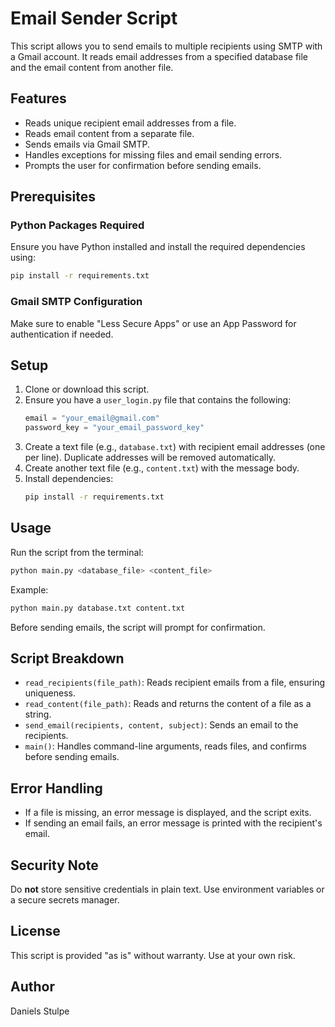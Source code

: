 # Email Sender Script

This script allows you to send emails to multiple recipients using SMTP with a Gmail account. It reads email addresses from a specified database file and the email content from another file.

## Features
- Reads unique recipient email addresses from a file.
- Reads email content from a separate file.
- Sends emails via Gmail SMTP.
- Handles exceptions for missing files and email sending errors.
- Prompts the user for confirmation before sending emails.

## Prerequisites

### Python Packages Required
Ensure you have Python installed and install the required dependencies using:
```sh
pip install -r requirements.txt
```

### Gmail SMTP Configuration
Make sure to enable "Less Secure Apps" or use an App Password for authentication if needed.

## Setup
1. Clone or download this script.
2. Ensure you have a `user_login.py` file that contains the following:
   ```python
   email = "your_email@gmail.com"
   password_key = "your_email_password_key"
   ```
3. Create a text file (e.g., `database.txt`) with recipient email addresses (one per line). Duplicate addresses will be removed automatically.
4. Create another text file (e.g., `content.txt`) with the message body.
5. Install dependencies:
   ```sh
   pip install -r requirements.txt
   ```

## Usage
Run the script from the terminal:
```sh
python main.py <database_file> <content_file>
```
Example:
```sh
python main.py database.txt content.txt
```
Before sending emails, the script will prompt for confirmation.

## Script Breakdown
- `read_recipients(file_path)`: Reads recipient emails from a file, ensuring uniqueness.
- `read_content(file_path)`: Reads and returns the content of a file as a string.
- `send_email(recipients, content, subject)`: Sends an email to the recipients.
- `main()`: Handles command-line arguments, reads files, and confirms before sending emails.

## Error Handling
- If a file is missing, an error message is displayed, and the script exits.
- If sending an email fails, an error message is printed with the recipient's email.

## Security Note
Do **not** store sensitive credentials in plain text. Use environment variables or a secure secrets manager.

## License
This script is provided "as is" without warranty. Use at your own risk.

## Author
Daniels Stulpe
